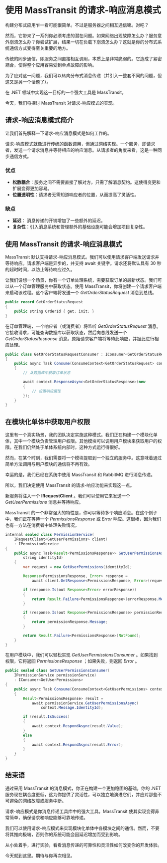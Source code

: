 # 使用 MassTransit 的请求-响应消息模式

构建分布式应用乍一看可能很简单。不过是服务器之间相互通信嘛。对吧？

然而，它带来了一系列你必须考虑的潜在问题。如果网络出现故障怎么办？服务意外崩溃怎么办？你尝试扩展，结果一切在负载下崩溃怎么办？这就是你的分布式系统通信方式变得至关重要的地方。

传统的同步通信，即服务之间直接相互调用，本质上是非常脆弱的。它造成了紧密耦合，使得整个应用容易受到单点故障的影响。

为了应对这一问题，我们可以转向分布式消息传递（并引入一整套不同的问题，但这又是另一个话题了）。

在 .NET 领域中实现这一目标的一个强大工具是 MassTransit。

今天，我们将探讨 MassTransit 对请求-响应模式的实现。

## 请求-响应消息模式简介

让我们首先解释一下请求-响应消息模式是如何工作的。

请求-响应模式就像进行传统的函数调用，但通过网络实现。一个服务，即请求者，发送一个请求消息并等待相应的响应消息。从请求者的角度来看，这是一种同步通信方式。

### 优点

- **松散耦合**：服务之间不需要直接了解对方，只需了解消息契约。这使得变更和扩展变得更加容易。
- **位置透明性**：请求者无需知道响应者的位置，从而提高了灵活性。

### 缺点

- **延迟**： 消息传递的开销增加了一些额外的延迟。
- **复杂性**：引入消息系统和管理额外的基础设施可能会增加项目复杂性。

## 使用 MassTransit 的请求-响应消息模式

MassTransit 默认支持请求-响应消息模式。我们可以使用请求客户端发送请求并等待响应。请求客户端是异步的，并支持 await 关键字。请求还将默认具有 30 秒的超时时间，以防止等待响应过久。

让我们设想一个场景，你有一个订单处理系统，需要获取订单的最新状态。我们可以从一个订单管理服务中获取状态。使用 MassTransit，你将创建一个请求客户端来启动该过程。这个客户端将发送一个 *GetOrderStatusRequest* 消息到总线。

```java
public record GetOrderStatusRequest
{
    public string OrderId { get; init; }
}
```

在订单管理端，一个响应者（或消费者）将监听 *GetOrderStatusRequest* 消息。它接收请求，可能查询数据库以获取状态，然后向总线发送一个 *GetOrderStatusResponse* 消息。原始请求客户端将等待此响应，并据此进行相应处理。

```java
public class GetOrderStatusRequestConsumer : IConsumer<GetOrderStatusRequest>
{
    public async Task Consume(ConsumeContext<GetOrderStatusRequest> context)
    {
        // 从数据库中获取订单状态

        await context.ResponseAsync<GetOrderStatusResponse>(new
        {
            // 设置响应属性
        });
    }
}
```

## 在模块化单体中获取用户权限

这里有一个真实场景，我的团队决定实施这种模式。我们正在构建一个模块化单体，其中一个模块负责管理用户权限。其他模块可以调用用户模块来获取用户的权限。在我们仍然处于单体系统内部时，这种方式运行得很好。

然而，在某个时刻，我们需要将一个模块提取到一个独立的服务中。这意味着通过简单方法调用与用户模块的通信将不再有效。

幸运的是，我们已经在系统中使用 MassTransit 和 RabbitMQ 进行消息传递。

所以，我们决定使用 MassTransit 的请求-响应功能来实现这一点。

新服务将注入一个 **IRequestClient<GetUserPermissions>** 。我们可以使用它来发送一个 *GetUserPermissions* 消息并等待响应。

MassTransit 的一个非常强大的特性是，你可以等待多个响应消息。在这个例子中，我们正在等待一个 *PermissionsResponse* 或 *Error* 响应。这很棒，因为我们也有一方法在消费者中处理失败情况。

```java
internal sealed class PermissionService(
    IRequestClient<GetUserPermissions> client)
    : IPermissionService
{
    public async Task<Result<PermissionsResponse>> GetUserPermissionsAsync(
        string identityId)
    {
        var request = new GetUserPermissions(identityId);

        Response<PermissionsResponse, Error> response =
            await client.GetResponse<PermissionsResponse, Error>(request);

        if (response.Is(out Response<Error> errorResponse))
        {
            return Result.Failure<PermissionsResponse>(errorResponse.Message);
        }

        if (response.Is(out Response<PermissionsResponse> permissionResponse))
        {
            return permissionResponse.Message;
        }

        return Result.Failure<PermissionsResponse>(NotFound);
    }
}
```

在用户模块中，我们可以轻松实现 *GetUserPermissionsConsumer* 。如果找到权限，它将返回 *PermissionsResponse* ；如果失败，则返回 *Error* 。

```java
public sealed class GetUserPermissionsConsumer(
    IPermissionService permissionService)
    : IConsumer<GetUserPermissions>
{
    public async Task Consume(ConsumeContext<GetUserPermissions> context)
    {
        Result<PermissionsResponse> result =
            await permissionService.GetUserPermissionsAsync(
                context.Message.IdentityId);

        if (result.IsSuccess)
        {
            await context.RespondAsync(result.Value);
        }
        else
        {
            await context.RespondAsync(result.Error);
        }
    }
}
```

## 结束语

通过采用 MassTransit 的消息模式，你正在构建一个更加稳固的基础。你的 .NET 服务现在耦合度更低，这为你提供了灵活性，可以独立地演进它们，并应对那些不可避免的网络故障或服务中断。

请求-响应模式是你消息传递工具库中的强大工具。MassTransit 使其实现变得非常简单，确保请求和响应能够可靠地传递。

我们可以使用请求-响应模式来实现模块化单体中各模块之间的通信。然而，不要将其推向极端，否则你的系统可能会因延迟增加而受到影响。

从小处着手，进行实验，看看消息传递的可靠性和灵活性如何改变你的开发体验。

今天就到这里。期待与你再次相见。

